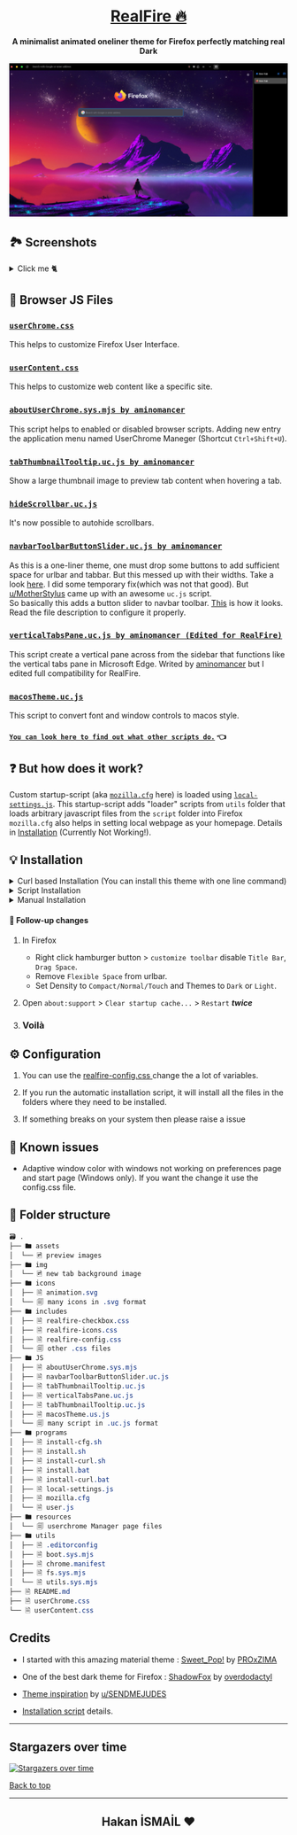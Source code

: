 <div align="center">

# [RealFire 🔥](https://github.com/Hakanbaban53/RealFire)

**A minimalist animated oneliner theme for Firefox perfectly matching real Dark**

</div>
<p align="center"><img src="./assets/preview.png"></p>

## 🏞 Screenshots

<details><summary>Click me 🐈</summary>

<h3 align="center">Adaptive Tab Bar Extension Support</h3>
<p align="center"><img src="./assets/adaptive-tab-bar-extension-support.gif"></p>

<h3 align="center">Horizonal Tabs</h3>
<p align="center"><img src="./assets/horizonal_tabs.gif"></p>

<h3 align="center">MacOs Window Control & Fonts</h3>
<p align="center" style="max-heigh:250px"><img src="./assets/mac_os_theme.gif"></p>

<h3 align="center">Animated Background</h3>
<p align="center" style="max-heigh:250px"><img src="./assets/navbar.gif"></p>

<h3 align="center">Tab Preview</h3>
<p align="center" style="max-heigh:300px"><img src="./assets/tab-preview.gif"></p>

<h3 align="center">Context Menu</h3>
<p align="center"><img src="./assets/context.png"></p>

<h3 align="center">Auto-hide Scrollbars</h3>
<p align="center" style="max-heigh:250px"><img src="./assets/hide_scroll_bar.gif"></p>

<h3 align="center">Library</h3>
<p align="center"><img src="./assets/library.png"></p>

<h3 align="center">Adaptive Window Color With Windows & GNU/Linux</h3>
<p align="center"><img src="./assets/adaptive.gif"></p>

</details>

## 📃 Browser JS Files

### [`userChrome.css`](./userChrome.css)

This helps to customize Firefox User Interface.

### [`userContent.css`](./userContent.css)

This helps to customize web content like a specific site.

### [`aboutUserChrome.sys.mjs by aminomancer`](https://github.com/aminomancer/uc.css.js#aboutUserChrome)

This script helps to enabled or disabled browser scripts. Adding new entry the application menu named UserChrome Maneger (Shortcut `Ctrl+Shift+U`).

### [`tabThumbnailTooltip.uc.js by aminomancer`](https://github.com/aminomancer/uc.css.js#tab-thumbnail-tooltip)

Show a large thumbnail image to preview tab content when hovering a tab.

### [`hideScrollbar.uc.js`](./JS/hideScrollbar.uc.js)

It's now possible to autohide scrollbars.

### [`navbarToolbarButtonSlider.uc.js by aminomancer`](https://github.com/aminomancer/uc.css.js#navbar-toolbar-button-slider)

As this is a one-liner theme, one must drop some buttons to add sufficient space for urlbar and tabbar. But this messed up with their widths. Take a look [here](https://www.reddit.com/r/FirefoxCSS/comments/n9asta/addons_width_changes_to_a_fixed_value_when_placed/). I did some temporary fix(which was not that good). But [u/MotherStylus](https://www.reddit.com/user/MotherStylus) came up with an awesome `uc.js` script.<br>
So basically this adds a button slider to navbar toolbar. [This](https://raw.githubusercontent.com/Hakanbaban53/RealFire/main/assets/navbar.gif) is how it looks. Read the file description to configure it properly.

### [`verticalTabsPane.uc.js by aminomancer (Edited for RealFire)`](./JS/verticalTabsPane.uc.js)

This script create a vertical pane across from the sidebar that functions like the vertical tabs pane in Microsoft Edge. Writed by [aminomancer](https://github.com/aminomancer) but I edited full compatibility for RealFire.

### [`macosTheme.uc.js`](./JS/macosTheme.uc.js)

This script to convert font and window controls to macos style.

#### [`You can look here to find out what other scripts do.`](https://github.com/aminomancer/uc.css.js#script-conventions) 👈

## ❓ **But how does it work?**

Custom startup-script (aka [`mozilla.cfg`](./programs/mozilla.cfg) here) is loaded using [`local-settings.js`](./programs/local-settings.js). This startup-script adds "loader" scripts from `utils` folder that loads arbitrary javascript files from the `script` folder into Firefox<br>
`mozilla.cfg` also helps in setting local webpage as your homepage. Details in [Installation](#Installation) (Currently Not Working!).

## 💡 Installation

<details><summary>Curl based Installation (You can install this theme with one line command)</summary>

<details><summary>GNU/Linux & MacOS</summary><br>

    ```console
    $ curl -s -o- https://raw.githubusercontent.com/Hakanbaban53/RealFire/main/programs/install-curl.sh | bash # Standard
    $ curl -s -o- https://raw.githubusercontent.com/Hakanbaban53/RealFire/main/programs/install-curl.sh | bash -s -- -f ~/.var/app/org.mozilla.firefox/.mozilla/firefox # Flatpak
    $ curl -s -o- https://raw.githubusercontent.com/Hakanbaban53/RealFire/main/programs/install-curl.sh | bash -s -- -f ~/snap/firefox/common/.mozilla/firefox/ # Snap
    ```

</details>

   <details><summary>Windows</summary><br>

    ```powershell
    > curl -sL "https://raw.githubusercontent.com/Hakanbaban53/RealFire/main/programs/install-curl.bat" > %TEMP%\install-curl.bat && %TEMP%\install-curl.bat REM Standard
    > curl -sL "https://raw.githubusercontent.com/Hakanbaban53/RealFire/main/programs/install-curl.bat" > %TEMP%\install-curl.bat && %TEMP%\install-curl.bat -b "C:\Program Files (x86)\Mozilla Firefox" REM Custom binary folder
    ```

</details>

    This will download the master branch and run the installation script.
    `mozilla.cfg` can be configured after complete installation

</details>

<details><summary>Script Installation</summary>

1. Clone the repository and enter folder:

   ```console
   $ git clone https://github.com/Hakanbaban53/RealFire.git && cd RealFire
   ```

2. Run installation script

   This script will lookup default Firefox profile location and install the theme with default configurations.

    <details><summary>GNU/Linux & MacOS</summary><br>

   ```console
   $ ./programs/install.sh # Standard
   $ ./programs/install.sh -f ~/.var/app/org.mozilla.firefox/.mozilla/firefox # Flatpak
   $ ./programs/install.sh -f ~/snap/firefox/common/.mozilla/firefox/ # Snap
   ```

    </details>

   <details><summary>Windows</summary><br>

   ```powershell
   > programs\install.bat REM Standard
   > programs\install.bat -e -b "C:\Program Files (x86)\Mozilla Firefox" REM Disable fx-autoconfig and Custom binary folder
   ```

    </details>

   #### Script options

   - `-b <binary_folder>` _optional_

     - Set custom Firefox binary folder path, for example `/usr/lib32/firefox`
     - Default: Auto detects in linux. `C:\Program Files\Mozilla Firefox` in windows

   - `-f <firefox_folder>` _optional_

     - Set custom Firefox folder path, for example `~/.mozilla/icecat/`
     - Default: `~/.mozilla/firefox/` in linux. `%APPDATA%\Mozilla\Firefox` in windows

   - `-p <profile_name>` _optional_

     - Set custom profile name, for example `4htgy4pu.app`
     - Default: Profile folder name found in `profiles.ini` at ->

     ```
     [Install4F96D1932A9F858E]
     Default=1yrah0xg.default-release
     Locked=1
     ```

   - `-e` _optional_

     - Install [`fx-autoconfig`](https://github.com/MrOtherGuy/fx-autoconfig)
     - Runs sudo to copy `mozilla.cfg` and `local-settings.js` to Application Binary folder
     - Default: True

   - `-h` _optional_
     - Shows help message with flags info
     </details>

<details><summary>Manual Installation</summary>

1. Open `about:support` in new tab and click `Open Directory` near `Profile Directory`.

2. Open this directory in terminal and clone the repository

   Note: If you already have a `chrome` folder under `Profile Directory`, rename it to `chrome_bak` or anything else to preserve your old theme.

   ```console
   $ cd {Your profile directory}

   $ git clone https://github.com/Hakanbaban53/RealFire.git chrome

   $ cd chrome
   ```

   <details><summary>MacOS</summary><br>

   - `about:support` > `Application Binary` > `{Installation folder}firefox`<br>
     Generally `Installation folder` is `/Applications/Firefox.app/Contents/MacOS/` (`Firefox Nightly` for Nightly version)

     For `MacOS`, our destination folder is `/Applications/Firefox.app/Contents/Resources/`

   ```console
   $ ln -s "`pwd`/programs/user.js" ../user.js

   $ cp ./programs/mozilla.cfg /Applications/Firefox.app/Contents/Resources/

   $ cp ./programs/local-settings.js /Applications/Firefox.app/Contents/Resources/defaults/pref/
   ```

    </details>
    
    <details><summary>Windows</summary><br>
    
    - `about:support` > `Application Binary` > `{Installation folder}firefox.exe`<br>
    Generally `Installation folder` is `C:\Program Files\Mozilla Firefox\`
    
    ```powershell
    > mklink ..\user.js "%cd%\programs\user.js"
    
    > copy .\programs\mozilla.cfg "C:\Program Files\Mozilla Firefox\"
    
    > copy .\programs\local-settings.js "C:\Program Files\Mozilla Firefox\defaults\pref\"
    ```
    </details>
    ```

</details>

#### 🔧 Follow-up changes

1. In Firefox

   - Right click hamburger button > `customize toolbar` disable `Title Bar`, `Drag Space`.
   - Remove `Flexible Space` from urlbar.
   - Set Density to `Compact/Normal/Touch` and Themes to `Dark` or `Light`.

2. Open `about:support` > `Clear startup cache...` > `Restart` **_twice_**

3. ### **Voilà**

## ⚙️ Configuration

1. You can use the [ realfire-config.css ](https://github.com/Hakanbaban53/RealFire/blob/main/includes/realfire-config.css) change the a lot of variables.

2. If you run the automatic installation script, it will install all the files in the folders where they need to be installed.

3. If something breaks on your system then please raise a issue

## 📌 Known issues

- Adaptive window color with windows not working on preferences page and start page (Windows only). If you want the change it use the config.css file.

## 📂 Folder structure

```css
🗃 .
├── 🖿 assets
│  └── 🖻 preview images
├── 🖿 img
│  └── 🖻 new tab background image
├── 🖿 icons
│  ├── 🗎 animation.svg
│  └── 🗐 many icons in .svg format
├── 🖿 includes
│  ├── 🗎 realfire-checkbox.css
│  ├── 🗎 realfire-icons.css
│  ├── 🗎 realfire-config.css
│  └── 🗐 other .css files
├── 🖿 JS
│  ├── 🗎 aboutUserChrome.sys.mjs
│  ├── 🗎 navbarToolbarButtonSlider.uc.js
│  ├── 🗎 tabThumbnailTooltip.uc.js
│  ├── 🗎 verticalTabsPane.uc.js
│  ├── 🗎 tabThumbnailTooltip.uc.js
│  ├── 🗎 macosTheme.us.js
│  └── 🗐 many script in .uc.js format
├── 🖿 programs
│  ├── 🗎 install-cfg.sh
│  ├── 🗎 install.sh
│  ├── 🗎 install-curl.sh
│  ├── 🗎 install.bat
│  ├── 🗎 install-curl.bat
│  ├── 🗎 local-settings.js
│  ├── 🗎 mozilla.cfg
│  └── 🗎 user.js
├── 🖿 resources
│  └── 🗐 userchrome Manager page files
├── 🖿 utils
│  ├── 🗎 .editorconfig
│  ├── 🗎 boot.sys.mjs
│  ├── 🗎 chrome.manifest
│  ├── 🗎 fs.sys.mjs
│  └── 🗎 utils.sys.mjs
├── 🗎 README.md
├── 🗎 userChrome.css
└── 🗎 userContent.css

```

## Credits

- I started with this amazing material theme : [Sweet_Pop!](https://github.com/PROxZIMA/Sweet-Pop) by [PROxZIMA](https://github.com/PROxZIMA)

- One of the best dark theme for Firefox : [ShadowFox](https://overdodactyl.github.io/ShadowFox) by [overdodactyl](https://github.com/overdodactyl)

- [Theme inspiration](https://www.reddit.com/r/FirefoxCSS/comments/ci7i69/another_oneline_theme/) by [u/SENDMEJUDES](https://www.reddit.com/user/SENDMEJUDES/)

- [Installation script](https://github.com/rafaelmardojai/firefox-gnome-theme) details.

---

## Stargazers over time

[![Stargazers over time](https://starchart.cc/Hakanbaban53/RealFire.svg)](https://starchart.cc/Hakanbaban53/RealFire)

[Back to top](#RealFire_🔥)

---

<h2 align="center">Hakan İSMAİL ❤</h2>
